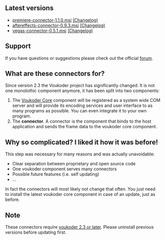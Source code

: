 ## Latest versions
- [premiere-connector-1.1.0.msi](premiere/premiere-connector-1.1.0.msi?raw=true) [(Changelog)](premiere/README.md)
- [aftereffects-connector-0.9.3.msi](aftereffects/aftereffects-connector-0.9.3.msi?raw=true) [(Changelog)](aftereffects/README.md)
- [vegas-connector-0.5.1.msi](vegas/vegas-connector-0.5.1.msi?raw=true) [(Changelog)](vegas/README.md)

## Support
If you have questions or suggestions please check out the official [forum](https://www.voukoder.org/forum/).

## What are these connectors for?
Since version 2.3 the Voukoder project has significantly changed. It is not one monolothic component anymore, it has been split into two components:
1. The [Voukoder Core](https://github.com/Vouk/voukoder) component will be registered as a system wide COM server and will provide its encoding services and user interface to as many programs as possible. You can even integrate it to your own program.
2. The **connector**. A connector is the component that binds to the host application and sends the frame data to the voukoder core component.

## Why so complicated? I liked it how it was before!
This step was necessary for many reasons and was actually unavoidable:
- Clear separation between proprietary and open source code
- One voukoder component serves many connectors
- Possible future features (i.e. self updating)
- ...

In fact the connectors will most likely not change that often. You just need to install the latest voukoder core component in case of an update, just as before.

## Note
These connectors require [voukoder 2.3 or later](https://github.com/Vouk/voukoder/releases). Please uninstall previous versions before updating first.
